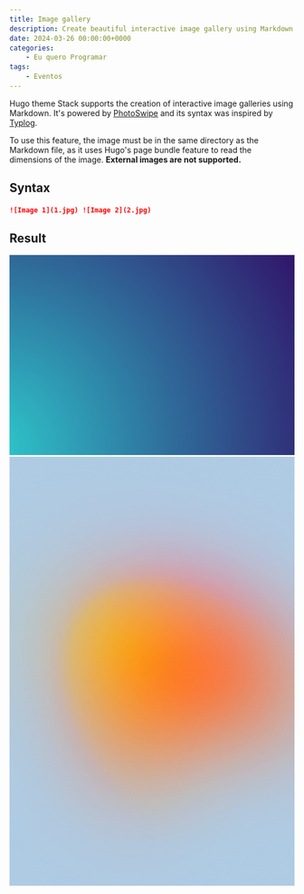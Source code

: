 ```yaml
---
title: Image gallery
description: Create beautiful interactive image gallery using Markdown
date: 2024-03-26 00:00:00+0000
categories:
    - Eu quero Programar
tags:
    - Eventos
---
```


Hugo theme Stack supports the creation of interactive image galleries using Markdown. It's powered by [PhotoSwipe](https://photoswipe.com/) and its syntax was inspired by [Typlog](https://typlog.com/).

To use this feature, the image must be in the same directory as the Markdown file, as it uses Hugo's page bundle feature to read the dimensions of the image. **External images are not supported.**

## Syntax

```markdown
![Image 1](1.jpg) ![Image 2](2.jpg)
```

## Result

![Image 1](1.jpg) ![Image 2](2.jpg)
